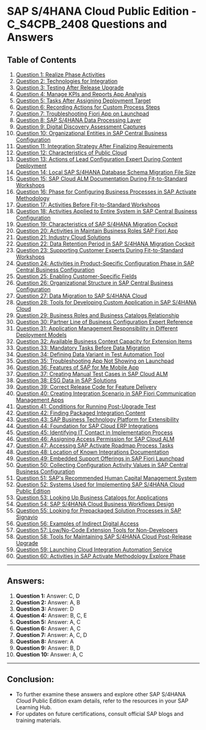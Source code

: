 
# SAP S/4HANA Cloud Public Edition - C_S4CPB_2408 Questions and Answers

## Table of Contents

1. [Question 1: Realize Phase Activities](#question-1-realize-phase-activities)
2. [Question 2: Technologies for Integration](#question-2-technologies-for-integration)
3. [Question 3: Testing After Release Upgrade](#question-3-testing-after-release-upgrade)
4. [Question 4: Manage KPIs and Reports App Analysis](#question-4-manage-kpis-and-reports-app-analysis)
5. [Question 5: Tasks After Assigning Deployment Target](#question-5-tasks-after-assigning-deployment-target)
6. [Question 6: Recording Actions for Custom Process Steps](#question-6-recording-actions-for-custom-process-steps)
7. [Question 7: Troubleshooting Fiori App on Launchpad](#question-7-troubleshooting-fiori-app-on-launchpad)
8. [Question 8: SAP S/4HANA Data Processing Layer](#question-8-sap-s4hana-data-processing-layer)
9. [Question 9: Digital Discovery Assessment Captures](#question-9-digital-discovery-assessment-captures)
10. [Question 10: Organizational Entities in SAP Central Business Configuration](#question-10-organizational-entities-in-sap-central-business-configuration)
11. [Question 11: Integration Strategy After Finalizing Requirements](#question-11-integration-strategy-after-finalizing-requirements)
12. [Question 12: Characteristics of Public Cloud](#question-12-characteristics-of-public-cloud)
13. [Question 13: Actions of Lead Configuration Expert During Content Deployment](#question-13-actions-of-lead-configuration-expert-during-content-deployment)
14. [Question 14: Local SAP S/4HANA Database Schema Migration File Size](#question-14-local-sap-s4hana-database-schema-migration-file-size)
15. [Question 15: SAP Cloud ALM Documentation During Fit-to-Standard Workshops](#question-15-sap-cloud-alm-documentation-during-fit-to-standard-workshops)
16. [Question 16: Phase for Configuring Business Processes in SAP Activate Methodology](#question-16-phase-for-configuring-business-processes-in-sap-activate-methodology)
17. [Question 17: Activities Before Fit-to-Standard Workshops](#question-17-activities-before-fit-to-standard-workshops)
18. [Question 18: Activities Applied to Entire System in SAP Central Business Configuration](#question-18-activities-applied-to-entire-system-in-sap-central-business-configuration)
19. [Question 19: Characteristics of SAP S/4HANA Migration Cockpit](#question-19-characteristics-of-sap-s4hana-migration-cockpit)
20. [Question 20: Activities in Maintain Business Roles SAP Fiori App](#question-20-activities-in-maintain-business-roles-sap-fiori-app)
21. [Question 21: Industry Cloud Solutions](#question-21-industry-cloud-solutions)
22. [Question 22: Data Retention Period in SAP S/4HANA Migration Cockpit](#question-22-data-retention-period-in-sap-s4hana-migration-cockpit)
23. [Question 23: Supporting Customer Experts During Fit-to-Standard Workshops](#question-23-supporting-customer-experts-during-fit-to-standard-workshops)
24. [Question 24: Activities in Product-Specific Configuration Phase in SAP Central Business Configuration](#question-24-activities-in-product-specific-configuration-phase-in-sap-central-business-configuration)
25. [Question 25: Enabling Customer-Specific Fields](#question-25-enabling-customer-specific-fields)
26. [Question 26: Organizational Structure in SAP Central Business Configuration](#question-26-organizational-structure-in-sap-central-business-configuration)
27. [Question 27: Data Migration to SAP S/4HANA Cloud](#question-27-data-migration-to-sap-s4hana-cloud)
28. [Question 28: Tools for Developing Custom Application in SAP S/4HANA Cloud](#question-28-tools-for-developing-custom-application-in-sap-s4hana-cloud)
29. [Question 29: Business Roles and Business Catalogs Relationship](#question-29-business-roles-and-business-catalogs-relationship)
30. [Question 30: Partner Line of Business Configuration Expert Reference](#question-30-partner-line-of-business-configuration-expert-reference)
31. [Question 31: Application Management Responsibility in Different Deployment Models](#question-31-application-management-responsibility-in-different-deployment-models)
32. [Question 32: Available Business Context Capacity for Extension Items](#question-32-available-business-context-capacity-for-extension-items)
33. [Question 33: Mandatory Tasks Before Data Migration](#question-33-mandatory-tasks-before-data-migration)
34. [Question 34: Defining Data Variant in Test Automation Tool](#question-34-defining-data-variant-in-test-automation-tool)
35. [Question 35: Troubleshooting App Not Showing on Launchpad](#question-35-troubleshooting-app-not-showing-on-launchpad)
36. [Question 36: Features of SAP for Me Mobile App](#question-36-features-of-sap-for-me-mobile-app)
37. [Question 37: Creating Manual Test Cases in SAP Cloud ALM](#question-37-creating-manual-test-cases-in-sap-cloud-alm)
38. [Question 38: ESG Data in SAP Solutions](#question-38-esg-data-in-sap-solutions)
39. [Question 39: Correct Release Code for Feature Delivery](#question-39-correct-release-code-for-feature-delivery)
40. [Question 40: Creating Integration Scenario in SAP Fiori Communication Management Apps](#question-40-creating-integration-scenario-in-sap-fiori-communication-management-apps)
41. [Question 41: Conditions for Running Post-Upgrade Test](#question-41-conditions-for-running-post-upgrade-test)
42. [Question 42: Finding Packaged Integration Content](#question-42-finding-packaged-integration-content)
43. [Question 43: SAP Business Technology Platform for Extensibility](#question-43-sap-business-technology-platform-for-extensibility)
44. [Question 44: Foundation for SAP Cloud ERP Integrations](#question-44-foundation-for-sap-cloud-erp-integrations)
45. [Question 45: Identifying IT Contact in Implementation Process](#question-45-identifying-it-contact-in-implementation-process)
46. [Question 46: Assigning Access Permission for SAP Cloud ALM](#question-46-assigning-access-permission-for-sap-cloud-alm)
47. [Question 47: Accessing SAP Activate Roadmap Process Tasks](#question-47-accessing-sap-activate-roadmap-process-tasks)
48. [Question 48: Location of Known Integrations Documentation](#question-48-location-of-known-integrations-documentation)
49. [Question 49: Embedded Support Offerings in SAP Fiori Launchpad](#question-49-embedded-support-offerings-in-sap-fiori-launchpad)
50. [Question 50: Collecting Configuration Activity Values in SAP Central Business Configuration](#question-50-collecting-configuration-activity-values-in-sap-central-business-configuration)
51. [Question 51: SAP's Recommended Human Capital Management System](#question-51-saps-recommended-human-capital-management-system)
52. [Question 52: Systems Used for Implementing SAP S/4HANA Cloud Public Edition](#question-52-systems-used-for-implementing-sap-s4hana-cloud-public-edition)
53. [Question 53: Looking Up Business Catalogs for Applications](#question-53-looking-up-business-catalogs-for-applications)
54. [Question 54: SAP S/4HANA Cloud Business Workflows Design](#question-54-sap-s4hana-cloud-business-workflows-design)
55. [Question 55: Looking for Prepackaged Solution Processes in SAP Signavio](#question-55-looking-for-prepackaged-solution-processes-in-sap-signavio)
56. [Question 56: Examples of Indirect Digital Access](#question-56-examples-of-indirect-digital-access)
57. [Question 57: Low/No-Code Extension Tools for Non-Developers](#question-57-low-no-code-extension-tools-for-non-developers)
58. [Question 58: Tools for Maintaining SAP S/4HANA Cloud Post-Release Upgrade](#question-58-tools-for-maintaining-sap-s4hana-cloud-post-release-upgrade)
59. [Question 59: Launching Cloud Integration Automation Service](#question-59-launching-cloud-integration-automation-service)
60. [Question 60: Activities in SAP Activate Methodology Explore Phase](#question-60-activities-in-sap-activate-methodology-explore-phase)

---

## Answers:

1. **Question 1:** Answer: C, D
2. **Question 2:** Answer: A, B
3. **Question 3:** Answer: D
4. **Question 4:** Answer: B, C, E
5. **Question 5:** Answer: A, C
6. **Question 6:** Answer: A, C
7. **Question 7:** Answer: A, C, D
8. **Question 8:** Answer: A
9. **Question 9:** Answer: B, D
10. **Question 10:** Answer: A, C

---

## Conclusion:

- To further examine these answers and explore other SAP S/4HANA Cloud Public Edition exam details, refer to the resources in your SAP Learning Hub.
- For updates on future certifications, consult official SAP blogs and training materials.
